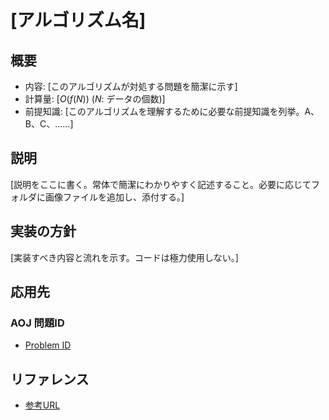 # [アルゴリズム名]

## 概要

- 内容: [このアルゴリズムが対処する問題を簡潔に示す]
- 計算量: [$O(f(N))$ ($N$: データの個数)]
- 前提知識: [このアルゴリズムを理解するために必要な前提知識を列挙。A、B、C、……]

## 説明

[説明をここに書く。常体で簡潔にわかりやすく記述すること。必要に応じてフォルダに画像ファイルを追加し、添付する。]

## 実装の方針

[実装すべき内容と流れを示す。コードは極力使用しない。]

## 応用先

### AOJ 問題ID

- [Problem ID](https://example.com)

## リファレンス

- [参考URL](https://example.com)